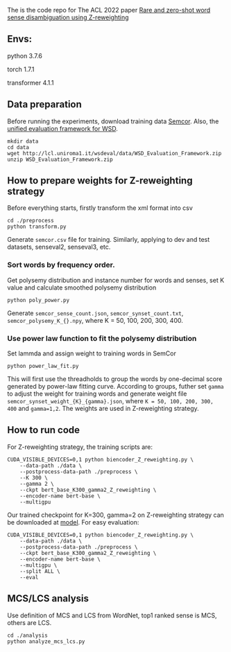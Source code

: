 
The is the code repo for The ACL 2022 paper [Rare and zero-shot word sense disambiguation using Z-reweighting](https://github.com/suytingwan/WSD-Z-reweighting)

## Envs:
   python 3.7.6
   
   torch 1.7.1
   
   transformer 4.1.1
   

## Data preparation
   Before running the experiments, download training data [Semcor](http://lcl.uniroma1.it/wsdeval/training-data).
   Also, the [unified evaluation framework for WSD](http://lcl.uniroma1.it/wsdeval/).
   
   ```
   mkdir data
   cd data
   wget http://lcl.uniroma1.it/wsdeval/data/WSD_Evaluation_Framework.zip
   unzip WSD_Evaluation_Framework.zip
   ```

## How to prepare weights for Z-reweighting strategy
   Before everything starts, firstly transform the xml format into csv
   ```
   cd ./preprocess
   python transform.py
   ```
   Generate `semcor.csv` file for training. Similarly, applying to dev and test datasets, senseval2, senseval3, etc.

### Sort words by frequency order. 
   Get polysemy distribution and instance number for words and senses, set K value and calculate smoothed polysemy distribution
    
   ```
   python poly_power.py
   ``` 
   Generate `semcor_sense_count.json`,  `semcor_synset_count.txt`, `semcor_polysemy_K_{}.npy`, where K = 50, 100, 200, 300, 400.
    
### Use power law function to fit the polysemy distribution
   Set lammda and assign weight to training words in SemCor
    
   ```
   python power_law_fit.py
   ```
   This will first use the threadholds to group the words by one-decimal score generated by power-law fitting curve. According to groups, futher set `gamma` to adjust the weight for training words and generate weight file `semcor_synset_weight_{K}_{gamma}.json`, where `K = 50, 100, 200, 300, 400` and `gamma=1,2`. The weights are used in Z-reweighting strategy.
    
    
## How to run code
   For Z-reweighting strategy, the training scripts are:
   ```
   CUDA_VISIBLE_DEVICES=0,1 python biencoder_Z_reweighting.py \
       --data-path ./data \
       --postprocess-data-path ./preprocess \
       --K 300 \
       --gamma 2 \
       --ckpt bert_base_K300_gamma2_Z_reweighting \
       --encoder-name bert-base \
       --multigpu
   ```
   
   Our trained checkpoint for K=300, gamma=2 on Z-reweighting strategy can be downloaded at [model](https://drive.google.com/file/d/1ilQ4tjeWCwY8DPDljB3xkX4q3k_Kw8fo/view?usp=sharing). For easy evaluation:
   ```
   CUDA_VISIBLE_DEVICES=0,1 python biencoder_Z_reweighting.py \
       --data-path ./data \
       --postprocess-data-path ./preprocess \
       --ckpt bert_base_K300_gamma2_Z_reweighting \
       --encoder-name bert-base \
       --multigpu \
       --split ALL \
       --eval
   ```

## MCS/LCS analysis
   Use definition of MCS and LCS from WordNet, top1 ranked sense is MCS, others are LCS.
   ```
   cd ./analysis
   python analyze_mcs_lcs.py
   ```
